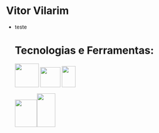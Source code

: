 # Vitor Vilarim
- teste

  # Tecnologias e Ferramentas:
   <img loading="lazy" src="https://cdn.jsdelivr.net/gh/devicons/devicon/icons/nodejs/nodejs-original-wordmark.svg" width="65" height="65" />  <img src="https://cdn.jsdelivr.net/gh/devicons/devicon/icons/express/express-original-wordmark.svg" width="55" height="55" /> <img loading="lazy" src="https://cdn.jsdelivr.net/gh/devicons/devicon/icons/git/git-plain-wordmark.svg" width="37" height="58" />

   

     <div>    </div>
   <img loading="lazy" src="https://cdn.jsdelivr.net/gh/devicons/devicon/icons/mysql/mysql-plain-wordmark.svg"  width="60" height="75"/><img loading="lazy" src="https://cdn.jsdelivr.net/gh/devicons/devicon/icons/postgresql/postgresql-plain-wordmark.svg" width="50" height="92"  /> 

